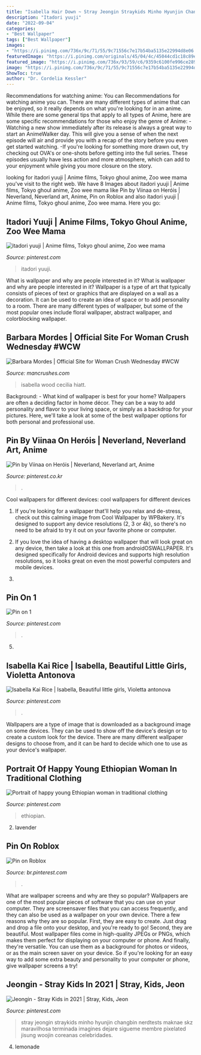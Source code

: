 ```yaml
---
title: "Isabella Hair Down ~ Stray Jeongin Straykids Minho Hyunjin Changbin Nerdtests Maknae Skz Maravilhosa Terminada Imagines Dejare Sigueme Membre Pixelated Jisung Woojin Coreanas Celebridades"
description: "Itadori yuuji"
date: "2022-09-04"
categories:
- "Best Wallpaper"
tags: ["Best Wallpaper"]
images:
- "https://i.pinimg.com/736x/9c/71/55/9c71556c7e17b54ba5135e22994d8e06.jpg"
featuredImage: "https://i.pinimg.com/originals/45/04/4c/45044cd1c18c89e02ee2dc54f8530c9f.jpg"
featured_image: "https://i.pinimg.com/736x/93/59/c6/9359c6100fe996ce28970053594bdb91.jpg"
image: "https://i.pinimg.com/736x/9c/71/55/9c71556c7e17b54ba5135e22994d8e06.jpg"
ShowToc: true
author: "Dr. Cordelia Kessler"
---
```



Recommendations for watching anime: You can
Recommendations for watching anime you can. There are many different types of anime that can be enjoyed, so it really depends on what you're looking for in an anime. While there are some general tips that apply to all types of Anime, here are some specific recommendations for those who enjoy the genre of Anime: 
-Watching a new show immediately after its release is always a great way to start an AnimeWalker day. This will give you a sense of when the next episode will air and provide you with a recap of the story before you even get started watching. 
-If you're looking for something more drawn out, try checking out OVA's or one-shots before getting into the full series. These episodes usually have less action and more atmosphere, which can add to your enjoyment while giving you more closure on the story.

	

		
looking for itadori yuuji | Anime films, Tokyo ghoul anime, Zoo wee mama you've visit to the right web. We have 8 Images about itadori yuuji | Anime films, Tokyo ghoul anime, Zoo wee mama like Pin by Viinaa on Heróis | Neverland, Neverland art, Anime, Pin on Roblox and also itadori yuuji | Anime films, Tokyo ghoul anime, Zoo wee mama. Here you go:
		
    
## Itadori Yuuji | Anime Films, Tokyo Ghoul Anime, Zoo Wee Mama

<img loading=lazy src="https://i.pinimg.com/736x/00/24/cc/0024cc49741cd2e2b0c3ed21c7a2ec60.jpg" onerror="this.onerror=null;this.src='https://tse2.mm.bing.net/th?id=OIP.TdL_lJYc9R68IkmzhOFm9wHaHa&amp;pid=15.1';" alt="itadori yuuji | Anime films, Tokyo ghoul anime, Zoo wee mama">

_Source: pinterest.com_

>itadori yuuji. 

	

What is wallpaper and why are people interested in it?
What is wallpaper and why are people interested in it?
Wallpaper is a type of art that typically consists of pieces of text or graphics that are displayed on a wall as a decoration. It can be used to create an idea of space or to add personality to a room. There are many different types of wallpaper, but some of the most popular ones include floral wallpaper, abstract wallpaper, and colorblocking wallpaper.

    
## Barbara Mordes | Official Site For Woman Crush Wednesday #WCW

<img loading=lazy src="https://www.mancrushes.com/sites/default/files/john-hiatt-isabella-cecilia-wood-1.jpg" onerror="this.onerror=null;this.src='https://tse4.mm.bing.net/th?id=OIP.BGT6y_6vZ5UZsXl9lCD9lQDnEs&amp;pid=15.1';" alt="Barbara Mordes | Official Site for Woman Crush Wednesday #WCW">

_Source: mancrushes.com_

>isabella wood cecilia hiatt. 

	

Background: - What kind of wallpaper is best for your home?
Wallpapers are often a deciding factor in home décor. They can be a way to add personality and flavor to your living space, or simply as a backdrop for your pictures. Here, we'll take a look at some of the best wallpaper options for both personal and professional use.

    
## Pin By Viinaa On Heróis | Neverland, Neverland Art, Anime

<img loading=lazy src="https://i.pinimg.com/736x/9a/ec/4e/9aec4ef27d1c545b07eed95327344e57.jpg" onerror="this.onerror=null;this.src='https://tse1.mm.bing.net/th?id=OIP.OJ7UghcIu68OyNPxOTZr7gHaK8&amp;pid=15.1';" alt="Pin by Viinaa on Heróis | Neverland, Neverland art, Anime">

_Source: pinterest.co.kr_

>. 

	

Cool wallpapers for different devices:
cool wallpapers for different devices 

1. If you're looking for a wallpaper that'll help you relax and de-stress, check out this calming image from Cool Wallpaper by WPBakery. It's designed to support any device resolutions (2, 3 or 4k), so there's no need to be afraid to try it out on your favorite phone or computer.

2. If you love the idea of having a desktop wallpaper that will look great on any device, then take a look at this one from androidOSWALLPAPER. It's designed specifically for Android devices and supports high resolution resolutions, so it looks great on even the most powerful computers and mobile devices.

3.

    
## Pin On 1

<img loading=lazy src="https://i.pinimg.com/736x/9c/71/55/9c71556c7e17b54ba5135e22994d8e06.jpg" onerror="this.onerror=null;this.src='https://tse3.mm.bing.net/th?id=OIP.z1NaVexxfnw13ztuvfwVRAHaJ3&amp;pid=15.1';" alt="Pin on 1">

_Source: pinterest.com_

>. 

	

5.

    
## Isabella Kai Rice | Isabella, Beautiful Little Girls, Violetta Antonova

<img loading=lazy src="https://i.pinimg.com/736x/a4/6f/22/a46f228f1068934ecfdba901a0a4fdaa.jpg" onerror="this.onerror=null;this.src='https://tse2.mm.bing.net/th?id=OIP.JgmKIyeGSZp6gr5tQi4T4gHaLT&amp;pid=15.1';" alt="Isabella Kai Rice | Isabella, Beautiful little girls, Violetta antonova">

_Source: pinterest.com_

>. 

	

Wallpapers are a type of image that is downloaded as a background image on some devices. They can be used to show off the device's design or to create a custom look for the device. There are many different wallpaper designs to choose from, and it can be hard to decide which one to use as your device's wallpaper.

    
## Portrait Of Happy Young Ethiopian Woman In Traditional Clothing

<img loading=lazy src="https://i.pinimg.com/originals/45/04/4c/45044cd1c18c89e02ee2dc54f8530c9f.jpg" onerror="this.onerror=null;this.src='https://tse4.mm.bing.net/th?id=OIP.XaiETiABFYsxbym_ZcKMBQAAAA&amp;pid=15.1';" alt="Portrait of happy young Ethiopian woman in traditional clothing">

_Source: pinterest.com_

>ethiopian. 

	

2. lavender 

    
## Pin On Roblox

<img loading=lazy src="https://i.pinimg.com/736x/93/59/c6/9359c6100fe996ce28970053594bdb91.jpg" onerror="this.onerror=null;this.src='https://tse4.mm.bing.net/th?id=OIP.6FI2hiw62Fq5fcILyfDGkwHaNK&amp;pid=15.1';" alt="Pin on Roblox">

_Source: br.pinterest.com_

>. 

	

What are wallpaper screens and why are they so popular?
Wallpapers are one of the most popular pieces of software that you can use on your computer. They are screensaver files that you can access frequently, and they can also be used as a wallpaper on your own device. There a few reasons why they are so popular. First, they are easy to create. Just drag and drop a file onto your desktop, and you're ready to go! Second, they are beautiful. Most wallpaper files come in high-quality JPEGs or PNGs, which makes them perfect for displaying on your computer or phone. And finally, they're versatile. You can use them as a background for photos or videos, or as the main screen saver on your device. So if you're looking for an easy way to add some extra beauty and personality to your computer or phone, give wallpaper screens a try!

    
## Jeongin - Stray Kids In 2021 | Stray, Kids, Jeon

<img loading=lazy src="https://i.pinimg.com/736x/a4/75/7d/a4757d56c8559aef9e17036155822cd7.jpg" onerror="this.onerror=null;this.src='https://tse2.mm.bing.net/th?id=OIP.RBGCus94k--xlFJFpkzHQgHaLG&amp;pid=15.1';" alt="Jeongin - Stray Kids in 2021 | Stray, Kids, Jeon">

_Source: pinterest.com_

>stray jeongin straykids minho hyunjin changbin nerdtests maknae skz maravilhosa terminada imagines dejare sigueme membre pixelated jisung woojin coreanas celebridades. 

	

4. lemonade 

